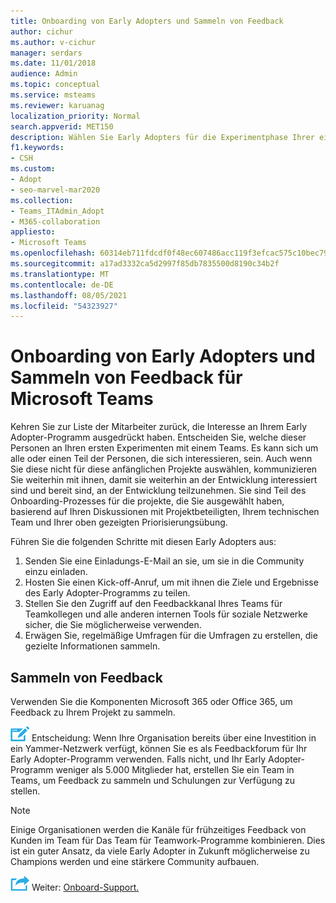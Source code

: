 ```yaml
---
title: Onboarding von Early Adopters und Sammeln von Feedback
author: cichur
ms.author: v-cichur
manager: serdars
ms.date: 11/01/2018
audience: Admin
ms.topic: conceptual
ms.service: msteams
ms.reviewer: karuanag
localization_priority: Normal
search.appverid: MET150
description: Wählen Sie Early Adopters für die Experimentphase Ihrer einführung Teams und sammeln Sie dann Feedback für Ihr Projekt.
f1.keywords:
- CSH
ms.custom:
- Adopt
- seo-marvel-mar2020
ms.collection:
- Teams_ITAdmin_Adopt
- M365-collaboration
appliesto:
- Microsoft Teams
ms.openlocfilehash: 60314eb711fdcdf0f48ec607486acc119f3efcac575c10bec79c80c59d65dc22
ms.sourcegitcommit: a17ad3332ca5d2997f85db7835500d8190c34b2f
ms.translationtype: MT
ms.contentlocale: de-DE
ms.lasthandoff: 08/05/2021
ms.locfileid: "54323927"
---
```

# <a name="onboard-early-adopters-and-gather-feedback-for-microsoft-teams"></a>Onboarding von Early Adopters und Sammeln von Feedback für Microsoft Teams

Kehren Sie zur Liste der Mitarbeiter zurück, die Interesse an Ihrem Early Adopter-Programm ausgedrückt haben. Entscheiden Sie, welche dieser Personen an Ihren ersten Experimenten mit einem Teams. Es kann sich um alle oder einen Teil der Personen, die sich interessieren, sein. Auch wenn Sie diese nicht für diese anfänglichen Projekte auswählen, kommunizieren Sie weiterhin mit ihnen, damit sie weiterhin an der Entwicklung interessiert sind und bereit sind, an der Entwicklung teilzunehmen. Sie sind Teil des Onboarding-Prozesses für die projekte, die Sie ausgewählt haben, basierend auf Ihren Diskussionen mit Projektbeteiligten, Ihrem technischen Team und Ihrer oben gezeigten Priorisierungsübung. 

Führen Sie die folgenden Schritte mit diesen Early Adopters aus:

1. Senden Sie eine Einladungs-E-Mail an sie, um sie in die Community einzu einladen.
2. Hosten Sie einen Kick-off-Anruf, um mit ihnen die Ziele und Ergebnisse des Early Adopter-Programms zu teilen.
3. Stellen Sie den Zugriff auf den Feedbackkanal Ihres Teams für Teamkollegen und alle anderen internen Tools für soziale Netzwerke sicher, die Sie möglicherweise verwenden. 
4. Erwägen Sie, regelmäßige Umfragen für die Umfragen zu erstellen, die gezielte Informationen sammeln.

## <a name="gather-feedback"></a>Sammeln von Feedback

Verwenden Sie die Komponenten Microsoft 365 oder Office 365, um Feedback zu Ihrem Projekt zu sammeln.
  
![Ein Symbol, das einen Entscheidungspunkt darstellt](media/teams-adoption-decision-icon.png) Entscheidung: Wenn Ihre Organisation bereits über eine Investition in ein Yammer-Netzwerk verfügt, können Sie es als Feedbackforum für Ihr Early Adopter-Programm verwenden. Falls nicht, und Ihr Early Adopter-Programm weniger als 5.000 Mitglieder hat, erstellen Sie ein Team in Teams, um Feedback zu sammeln und Schulungen zur Verfügung zu stellen.
  
> [!Note]
> Einige Organisationen werden die Kanäle für frühzeitiges Feedback von Kunden im Team für Das Team für Teamwork-Programme kombinieren. Dies ist ein guter Ansatz, da viele Early Adopter in Zukunft möglicherweise zu Champions werden und eine stärkere Community aufbauen. 


![Ein Symbol für den nächsten Schritt ](media/teams-adoption-next-icon.png) Weiter: [Onboard-Support.](teams-adoption-onboard-support.md)
